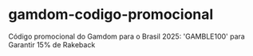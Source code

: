 # gamdom-codigo-promocional
Código promocional do Gamdom para o Brasil 2025: 'GAMBLE100' para Garantir 15% de Rakeback
